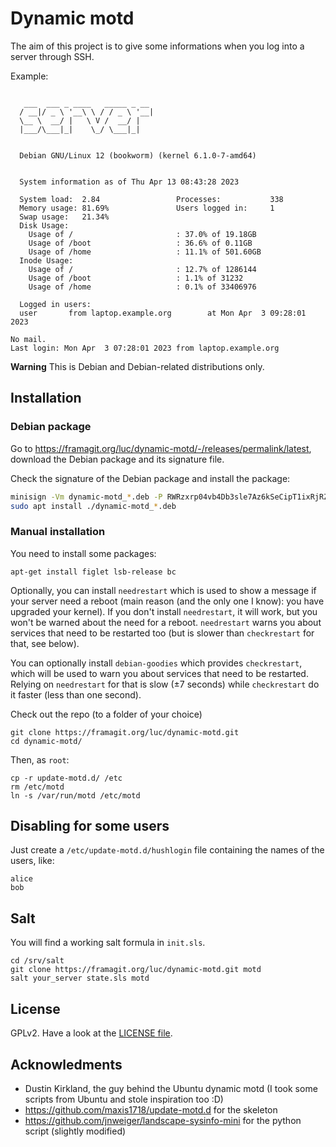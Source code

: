 # Dynamic motd

The aim of this project is to give some informations when you log into a server through SSH.

Example:

```

   ___  ___ _ ____   _____ _ __
  / __|/ _ \ '__\ \ / / _ \ '__|
  \__ \  __/ |   \ V /  __/ |
  |___/\___|_|    \_/ \___|_|


  Debian GNU/Linux 12 (bookworm) (kernel 6.1.0-7-amd64)


  System information as of Thu Apr 13 08:43:28 2023

  System load:  2.84                 Processes:           338
  Memory usage: 81.69%               Users logged in:     1
  Swap usage:   21.34%
  Disk Usage:
    Usage of /                       : 37.0% of 19.18GB
    Usage of /boot                   : 36.6% of 0.11GB
    Usage of /home                   : 11.1% of 501.60GB
  Inode Usage:
    Usage of /                       : 12.7% of 1286144
    Usage of /boot                   : 1.1% of 31232
    Usage of /home                   : 0.1% of 33406976

  Logged in users:
  user       from laptop.example.org        at Mon Apr  3 09:28:01 2023

No mail.
Last login: Mon Apr  3 07:28:01 2023 from laptop.example.org
```

**Warning** This is Debian and Debian-related distributions only.

## Installation

### Debian package

Go to <https://framagit.org/luc/dynamic-motd/-/releases/permalink/latest>, download the Debian package and its signature file.

Check the signature of the Debian package and install the package:
```bash
minisign -Vm dynamic-motd_*.deb -P RWRzxrp04vb4Db3sle7Az6kSeCipT1ixRjRZPXdUUQuuwgi9UW81E+dx &&
sudo apt install ./dynamic-motd_*.deb
```

### Manual installation

You need to install some packages:

```
apt-get install figlet lsb-release bc
```

Optionally, you can install `needrestart` which is used to show a message if your server need a reboot (main reason (and the only one I know): you have upgraded your kernel).
If you don't install `needrestart`, it will work, but you won't be warned about the need for a reboot.
`needrestart` warns you about services that need to be restarted too (but is slower than `checkrestart` for that, see below).

You can optionally install `debian-goodies` which provides `checkrestart`, which will be used to warn you about services that need to be restarted. Relying on `needrestart` for that is slow (±7 seconds) while `checkrestart` do it faster (less than one second).

Check out the repo (to a folder of your choice)
```
git clone https://framagit.org/luc/dynamic-motd.git
cd dynamic-motd/
```

Then, as `root`:
```
cp -r update-motd.d/ /etc
rm /etc/motd
ln -s /var/run/motd /etc/motd
```

## Disabling for some users

Just create a `/etc/update-motd.d/hushlogin` file containing the names of the users, like:

```
alice
bob
```

## Salt

You will find a working salt formula in `init.sls`.

```
cd /srv/salt
git clone https://framagit.org/luc/dynamic-motd.git motd
salt your_server state.sls motd
```

## License

GPLv2. Have a look at the [LICENSE file](LICENSE).

## Acknowledments

- Dustin Kirkland, the guy behind the Ubuntu dynamic motd (I took some scripts from Ubuntu and stole inspiration too :D)
- https://github.com/maxis1718/update-motd.d for the skeleton
- https://github.com/jnweiger/landscape-sysinfo-mini for the python script (slightly modified)
